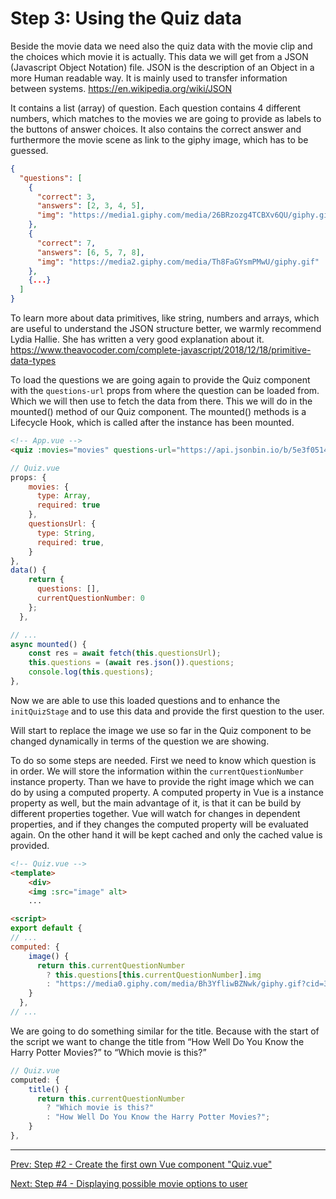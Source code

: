 # Step 3: Using the Quiz data

Beside the movie data we need also the quiz data with the movie clip and the choices which movie it is actually.
This data we will get from a JSON (Javascript Object Notation) file. JSON is the description of an Object in a more Human readable way. It is mainly used to transfer information between systems.
https://en.wikipedia.org/wiki/JSON

It contains a list (array) of question. Each question contains 4 different numbers, which matches to the movies we are going to provide as labels to the buttons of answer choices. It also contains the correct answer and furthermore the movie scene as link to the giphy image, which has to be guessed.


```json
{
  "questions": [
    {
      "correct": 3,
      "answers": [2, 3, 4, 5],
      "img": "https://media1.giphy.com/media/26BRzozg4TCBXv6QU/giphy.gif"
    },
    {
      "correct": 7,
      "answers": [6, 5, 7, 8],
      "img": "https://media2.giphy.com/media/Th8FaGYsmPMwU/giphy.gif"
    },
    {...}
  ]
}
```

To learn more about data primitives, like string, numbers and arrays, which are useful to understand the JSON structure better, we warmly recommend Lydia Hallie. She has written a very good explanation about it. https://www.theavocoder.com/complete-javascript/2018/12/18/primitive-data-types

To load the questions we are going again to provide the Quiz component with the `questions-url` props from where the question can be loaded from. Which we will then use to fetch the data from there. This we will do in the mounted() method  of our Quiz component. The mounted() methods is a Lifecycle Hook, which is called after the instance has been mounted.


```html
<!-- App.vue -->
<quiz :movies="movies" questions-url="https://api.jsonbin.io/b/5e3f0514f47af813bad11ac5"/>
```

```javascript
// Quiz.vue
props: {
    movies: {
      type: Array,
      required: true
    },
    questionsUrl: {
      type: String,
      required: true,
    }
},
data() {
    return {
      questions: [],
      currentQuestionNumber: 0
    };
  },

// ...
async mounted() {
    const res = await fetch(this.questionsUrl);
    this.questions = (await res.json()).questions;
    console.log(this.questions);
},
```

Now we are able to use this loaded questions and to enhance the `initQuizStage` and to use this data and provide the first question to the user.

Will start to replace the image we use so far in the Quiz component to be changed dynamically in terms of the question we are showing.

To do so some steps are needed. First we need to know which question is in order. We will store the information within the `currentQuestionNumber` instance property. Than we have to provide the right image which we can do by using a computed property. A computed property in Vue is a instance property as well, but the main advantage of it, is that it can be build by different properties together. Vue will watch for changes in dependent properties, and if they changes the computed property will be evaluated again. On the other hand it will be kept cached and only the cached value is provided.

```html
<!-- Quiz.vue -->
<template>
    <div>
    <img :src="image" alt>
    ...

<script>
export default {
// ...
computed: {
    image() {
      return this.currentQuestionNumber
        ? this.questions[this.currentQuestionNumber].img
        : "https://media0.giphy.com/media/Bh3YfliwBZNwk/giphy.gif?cid=3640f6095c852266776c6f746fb2fc67";
    }
  },
// ...
```

We are going to do something similar for the title. Because with the start of the script we want to change the title from “How Well Do You Know the Harry Potter Movies?” to “Which movie is this?”

```javascript
// Quiz.vue
computed: {
    title() {
      return this.currentQuestionNumber
        ? "Which movie is this?"
        : "How Well Do You Know the Harry Potter Movies?";
    }
},
```

---

[Prev: Step #2 - Create the first own Vue component "Quiz.vue"](step2.md)

[Next: Step #4 - Displaying possible movie options to user](step4.md)
